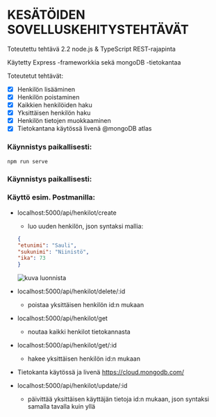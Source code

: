 <h1>KESÄTÖIDEN SOVELLUSKEHITYSTEHTÄVÄT</h1>

Toteutettu tehtävä 2.2 node.js & TypeScript REST-rajapinta

Käytetty Express -frameworkkia sekä mongoDB -tietokantaa

Toteutetut tehtävät:

- [x] Henkilön lisääminen
- [x] Henkilön poistaminen
- [x] Kaikkien henkilöiden haku
- [x] Yksittäisen henkilön haku
- [x] Henkilön tietojen muokkaaminen
- [x] Tietokantana käytössä livenä @mongoDB atlas

<h3>Käynnistys paikallisesti:</h3>

```
npm run serve
```

<h3>Käynnistys paikallisesti:</h3>



<h3>Käyttö esim. Postmanilla:</h3>

- localhost:5000/api/henkilot/create
    - luo uuden henkilön, json syntaksi mallia:
    ```json
    {
    "etunimi": "Sauli",
    "sukunimi": "Niinistö",
    "ika": 73
    }
    ```
    ![kuva luonnista](https://i.ibb.co/pz9QbQN/henkilon-lisaaminen.png)

 - localhost:5000/api/henkilot/delete/:id
    - poistaa yksittäisen henkilön id:n mukaan
- localhost:5000/api/henkilot/get
    - noutaa kaikki henkilot tietokannasta
- localhost:5000/api/henkilot/get/:id
    - hakee yksittäisen henkilön id:n mukaan
- Tietokanta käytössä ja livenä https://cloud.mongodb.com/
- localhost:5000/api/henkilot/update/:id
    - päivittää yksittäisen käyttäjän tietoja id:n mukaan, json syntaksi samalla tavalla kuin yllä